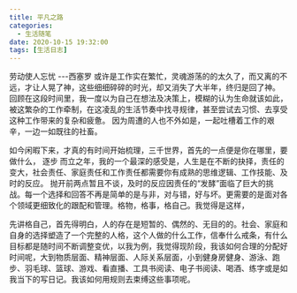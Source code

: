```yaml
---
title: 平凡之路
categories:
  - 生活随笔
date: 2020-10-15 19:32:00
tags: [生活日志]
---
```


劳动使人忘忧 ---西塞罗
或许是工作实在繁忙，灵魂游荡的的太久了，而又离的不远，才让人晃了神，这些细细碎碎的时光，却又消失了大半年，终归是回了神。
回顾在这段时间里，我一度以为自己在想法及决策上，模糊的认为生命就该如此，被这繁杂的工作牵制，在这凌乱的生活节奏中找寻规律，甚至尝试去习惯、去享受这种工作带来的复杂和疲惫。 因为周遭的人也不外如是，一起吐槽着工作的艰辛，一边一如既往的社畜。

如今闲暇下来，才真的有时间开始梳理，三千世界，首先的一点便是你在哪里，要做什么， 逐步 而立之年，我的一个最深的感受是，人生是在不断的抉择，责任的变大，社会责任、家庭责任和工作责任都需要你有成熟的思维逻辑、工作技能、及时的反应。 抛开前两点暂且不谈，及时的反应因责任的“发酵”面临了巨大的挑战。每一个选择和回答不再是简单的是与非，对与错，好与坏。更需要的是面对各个领域更细致化的跟配和管理。格物，格事，格自己。我觉得是这样，

先讲格自己，首先得明白，人的存在是短暂的、偶然的、无目的的。社会、家庭和自身的选择塑造了一个完整的人格，这个人做的什么工作，信奉什么戒条，有什么目标都是随时间不断调整变优，以我为例，我觉得现阶段，我该如何合理的分配好时间呢，大到物质层面、精神层面、人际关系层面，小到健身房健身、游泳、跑步、羽毛球、篮球、游戏、看直播、工具书阅读、电子书阅读、喝酒、练字或是如我当下的写日记。我该如何用规则去束缚这些事项呢。



